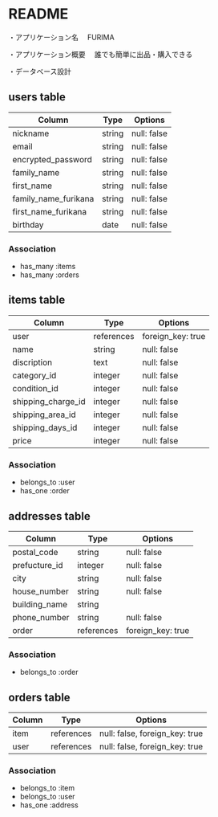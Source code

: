 # README

・アプリケーション名
　FURIMA

・アプリケーション概要
　誰でも簡単に出品・購入できる

・データベース設計

## users table

| Column                   | Type   | Options     |
|--------------------------|--------|-------------|
| nickname                 | string | null: false |
| email                    | string | null: false |
| encrypted_password       | string | null: false |
| family_name              | string | null: false |
| first_name               | string | null: false |
| family_name_furikana     | string | null: false |
| first_name_furikana      | string | null: false |
| birthday                 | date   | null: false |

### Association

- has_many :items
- has_many :orders

## items table

| Column               | Type       | Options           |
|----------------------|------------|-------------------|
| user                 | references | foreign_key: true |
| name                 | string     | null: false       |
| discription          | text       | null: false       |
| category_id          | integer    | null: false       |
| condition_id         | integer    | null: false       |
| shipping_charge_id   | integer    | null: false       |
| shipping_area_id     | integer    | null: false       |
| shipping_days_id     | integer    | null: false       |
| price                | integer    | null: false       |

### Association

- belongs_to :user
- has_one :order

## addresses table

| Column         | Type       | Options           |
|----------------|------------|-------------------|
| postal_code    | string     | null: false       |
| prefucture_id  | integer    | null: false       |
| city           | string     | null: false       |
| house_number   | string     | null: false       |
| building_name  | string     |                   |
| phone_number   | string     | null: false       |
| order          | references | foreign_key: true |

### Association

- belongs_to :order

## orders table

| Column  | Type       | Options                         |
|---------|------------|---------------------------------|
| item    | references | null: false, foreign_key: true  |
| user    | references | null: false, foreign_key: true  |


### Association

- belongs_to :item
- belongs_to :user
- has_one :address